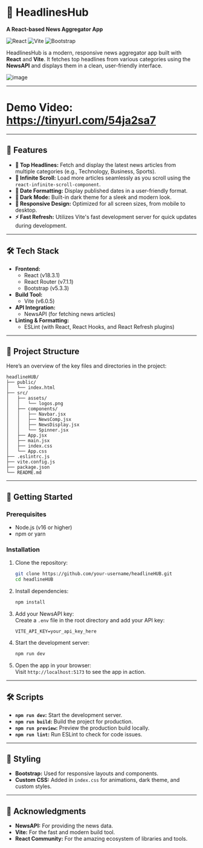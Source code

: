 # 📰 **HeadlinesHub**  
**A React-based News Aggregator App**  

![React](https://img.shields.io/badge/React-18.3.1-blue)  ![Vite](https://img.shields.io/badge/Vite-6.0.5-orange)  ![Bootstrap](https://img.shields.io/badge/Bootstrap-5.3.3-purple)  

HeadlinesHub is a modern, responsive news aggregator app built with **React** and **Vite**. It fetches top headlines from various categories using the **NewsAPI** and displays them in a clean, user-friendly interface.  

![image](https://github.com/user-attachments/assets/ddce4004-f75d-4dc3-a1d5-be2277ea155e)


---

# Demo Video: https://tinyurl.com/54ja2sa7

---

## 🚀 **Features**  
- **📰 Top Headlines:** Fetch and display the latest news articles from multiple categories (e.g., Technology, Business, Sports).  
- **🔄 Infinite Scroll:** Load more articles seamlessly as you scroll using the `react-infinite-scroll-component`.  
- **📅 Date Formatting:** Display published dates in a user-friendly format.  
- **🌙 Dark Mode:** Built-in dark theme for a sleek and modern look.  
- **📱 Responsive Design:** Optimized for all screen sizes, from mobile to desktop.  
- **⚡ Fast Refresh:** Utilizes Vite's fast development server for quick updates during development.  

---

## 🛠️ **Tech Stack**  
- **Frontend:**  
  - React (v18.3.1)  
  - React Router (v7.1.1)  
  - Bootstrap (v5.3.3)  
- **Build Tool:**  
  - Vite (v6.0.5)  
- **API Integration:**  
  - NewsAPI (for fetching news articles)  
- **Linting & Formatting:**  
  - ESLint (with React, React Hooks, and React Refresh plugins)  

---

## 📂 **Project Structure**  
Here’s an overview of the key files and directories in the project:  

```
headlineHUB/  
├── public/  
│   └── index.html  
├── src/  
│   ├── assets/  
│   │   └── logos.png  
│   ├── components/  
│   │   ├── Navbar.jsx  
│   │   ├── NewsComp.jsx  
│   │   ├── NewsDisplay.jsx  
│   │   └── Spinner.jsx  
│   ├── App.jsx  
│   ├── main.jsx  
│   ├── index.css  
│   └── App.css  
├── .eslintrc.js  
├── vite.config.js  
├── package.json  
└── README.md  
```

---

## 🚀 **Getting Started**  

### **Prerequisites**  
- Node.js (v16 or higher)  
- npm or yarn  

### **Installation**  
1. Clone the repository:  
   ```bash
   git clone https://github.com/your-username/headlineHUB.git
   cd headlineHUB
   ```

2. Install dependencies:  
   ```bash
   npm install
   ```

3. Add your NewsAPI key:  
   Create a `.env` file in the root directory and add your API key:  
   ```env
   VITE_API_KEY=your_api_key_here
   ```

4. Start the development server:  
   ```bash
   npm run dev
   ```

5. Open the app in your browser:  
   Visit `http://localhost:5173` to see the app in action.  

---

## 🛠️ **Scripts**  
- **`npm run dev`:** Start the development server.  
- **`npm run build`:** Build the project for production.  
- **`npm run preview`:** Preview the production build locally.  
- **`npm run lint`:** Run ESLint to check for code issues.  

---

## 🎨 **Styling**  
- **Bootstrap:** Used for responsive layouts and components.  
- **Custom CSS:** Added in `index.css` for animations, dark theme, and custom styles.  

---

## 🙏 **Acknowledgments**  
- **NewsAPI:** For providing the news data.  
- **Vite:** For the fast and modern build tool.  
- **React Community:** For the amazing ecosystem of libraries and tools.

